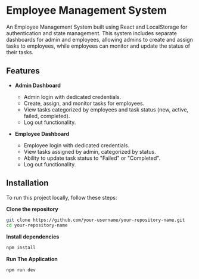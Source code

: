 # Employee Management System

An Employee Management System built using React and LocalStorage for authentication and state management. This system includes separate dashboards for admin and employees, allowing admins to create and assign tasks to employees, while employees can monitor and update the status of their tasks.



## Features

- **Admin Dashboard**
  - Admin login with dedicated credentials.
  - Create, assign, and monitor tasks for employees.
  - View tasks categorized by employees and task status (new, active, failed, completed).
  - Log out functionality.

- **Employee Dashboard**
  - Employee login with dedicated credentials.
  - View tasks assigned by admin, categorized by status.
  - Ability to update task status to "Failed" or "Completed".
  - Log out functionality.



## Installation

To run this project locally, follow these steps:

 **Clone the repository**

   ```bash
   git clone https://github.com/your-username/your-repository-name.git
   cd your-repository-name
   ```
**Install dependencies**

   ```bash
   npm install
```

   **Run The Application**

   ```bash
   npm run dev
 ```